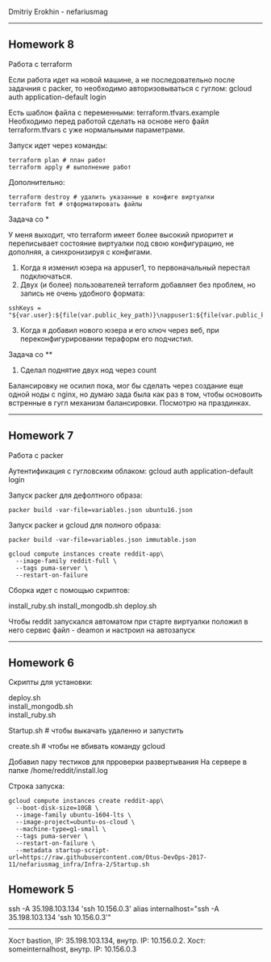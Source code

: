 Dmitriy Erokhin - nefariusmag

---
Homework 8
---

Работа с terraform

Если работа идет на новой машине, а не последовательно после задачния с packer, то необходимо авторизовываться с гуглом:
gcloud auth application-default login

Есть шаблон файла с переменными:
terraform.tfvars.example
Необходимо перед работой сделать на основе него файл terraform.tfvars с уже нормальными параметрами.

Запуск идет через команды:
```
terraform plan # план работ
terraform apply # выполнение работ
```

Дополнительно:
```
terraform destroy # удалить указанные в конфиге виртуалки
terraform fmt # отформатировать файлы
```

Задача со *

У меня выходит, что terraform имеет более высокий приоритет и переписывает состояние виртуалки под свою конфигурацию, не дополняя, а синхронизируя с конфигами.

1. Когда я изменил юзера на appuser1, то первоначальный перестал подключаться.
2. Двух (и более) пользователей terraform добавляет без проблем, но запись не очень удобного формата:
```
sshKeys = "${var.user}:${file(var.public_key_path)}\nappuser1:${file(var.public_key_path)}"
```
3. Когда я добавил нового юзера и его ключ через веб, при переконфигурировании тераформ его подчистил.

Задача со **
1. Сделал поднятие двух нод через count

Балансировку не осилил пока, мог бы сделать через создание еще одной ноды с nginx, но думаю зада была как раз в том, чтобы основоить встренные в гугл механизм балансировки.
Посмотрю на праздинках.

---
Homework 7
---

Работа с packer

Аутентификация с гугловским облаком:
gcloud auth application-default login

Запуск packer для дефолтного образа:

```
packer build -var-file=variables.json ubuntu16.json
```

Запуск packer и gcloud для полного образа:

```
packer build -var-file=variables.json immutable.json

gcloud compute instances create reddit-app\
  --image-family reddit-full \
  --tags puma-server \
  --restart-on-failure

```

Сборка идет с помощью скриптов:

install_ruby.sh
install_mongodb.sh
deploy.sh

Чтобы reddit запускался автоматом при старте виртуалки положил в него сервис файл - deamon и настроил на автозапуск

---
Homework 6
---
Скрипты для установки:

deploy.sh  
install_mongodb.sh  
install_ruby.sh

Startup.sh # чтобы выкачать удаленно и запустить

create.sh # чтобы не вбивать команду gcloud

Добавил пару тестиков для прроверки развертывания
На сервере в папке
/home/reddit/install.log

Строка запуска:

```
gcloud compute instances create reddit-app\
  --boot-disk-size=10GB \
  --image-family ubuntu-1604-lts \
  --image-project=ubuntu-os-cloud \
  --machine-type=g1-small \
  --tags puma-server \
  --restart-on-failure \
  --metadata startup-script-url=https://raw.githubusercontent.com/Otus-DevOps-2017-11/nefariusmag_infra/Infra-2/Startup.sh
```

Homework 5
---
ssh -A 35.198.103.134 'ssh 10.156.0.3'
alias internalhost="ssh -A 35.198.103.134 'ssh 10.156.0.3'"

---
Хост bastion, IP: 35.198.103.134, внутр. IP: 10.156.0.2.
Хост: someinternalhost, внутр. IP: 10.156.0.3
